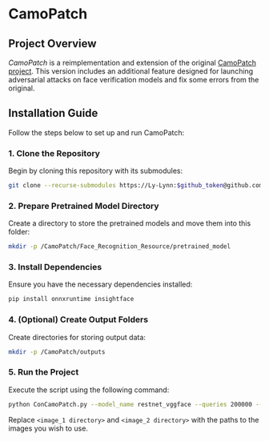 # CamoPatch

## Project Overview

*CamoPatch* is a reimplementation and extension of the original [CamoPatch project](https://github.com/phoenixwilliams/CamoPatch). This version includes an additional feature designed for launching adversarial attacks on face verification models and fix some errors from the original.

## Installation Guide

Follow the steps below to set up and run CamoPatch:

### 1. Clone the Repository
Begin by cloning this repository with its submodules:

```bash
git clone --recurse-submodules https://Ly-Lynn:$github_token@github.com/Ly-Lynn/CamoPatch.git
```

### 2. Prepare Pretrained Model Directory
Create a directory to store the pretrained models and move them into this folder:

```bash
mkdir -p /CamoPatch/Face_Recognition_Resource/pretrained_model
```

### 3. Install Dependencies
Ensure you have the necessary dependencies installed:

```bash
pip install onnxruntime insightface
```

### 4. (Optional) Create Output Folders
Create directories for storing output data:

```bash
mkdir -p /CamoPatch/outputs
```

### 5. Run the Project
Execute the script using the following command:

```bash
python ConCamoPatch.py --model_name restnet_vggface --queries 200000 --image1_dir <image_1 directory> --image2_dir <image_2 directory> --true_label 0 --save_directory outputs
```

Replace `<image_1 directory>` and `<image_2 directory>` with the paths to the images you wish to use.
